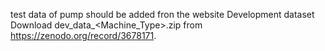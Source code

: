 test data of pump should be added fron the website 
Development dataset
Download dev_data_<Machine_Type>.zip from https://zenodo.org/record/3678171.